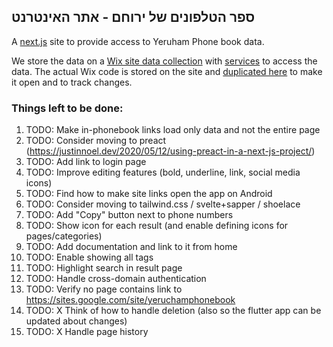 ## ספר הטלפונים של ירוחם - אתר האינטרנט 

A [next.js](https://nextjs.org/) site to provide access to Yeruham Phone book data.

We store the data on a [Wix site data collection](https://www.wix.com/corvid/feature/database)
with [services](./wix-site-code) to access the data.
The actual Wix code is stored on the site and [duplicated here](./wix-site-code) to make it open and to track changes.

### Things left to be done:
1. TODO: Make in-phonebook links load only data and not the entire page
1. TODO: Consider moving to preact (https://justinnoel.dev/2020/05/12/using-preact-in-a-next-js-project/)
1. TODO: Add <help> link to login page
1. TODO: Improve editing features (bold, underline, link, social media icons)
1. TODO: Find how to make site links open the app on Android
1. TODO: Consider moving to tailwind.css / svelte+sapper / shoelace
1. TODO: Add "Copy" button next to phone numbers
1. TODO: Show icon for each result (and enable defining icons for pages/categories)
1. TODO: Add documentation and link to it from home
1. TODO: Enable showing all tags
1. TODO: Highlight search in result page
1. TODO: Handle cross-domain authentication
1. TODO: Verify no page contains link to https://sites.google.com/site/yeruchamphonebook
1. TODO: X Think of how to handle deletion (also so the flutter app can be updated about changes)
1. TODO: X Handle page history
